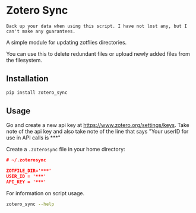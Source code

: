 # Zotero Sync

`Back up your data when using this script. I have not lost any, but I can't make any guarantees.`

A simple module for updating zotflies directories.

You can use this to delete redundant files or upload newly added files from the filesystem.

## Installation

```zsh
pip install zotero_sync
```

## Usage

Go and create a new api key at https://www.zotero.org/settings/keys. Take note of the api key and also take note of the line that says "Your userID for use in API calls is ***"

Create a `.zoterosync` file in your home directory:

``` json
# ~/.zoterosync

ZOTFILE_DIR='***'
USER_ID = '***'
API_KEY = '***'
```

For information on script usage.

```zsh
zotero_sync --help
```

